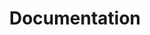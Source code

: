 ---
layout: nested
title: Documentation
navbaritem: true
subfolders:
  - 'appnotes'
  - 'tutorials'
---